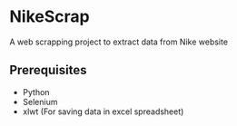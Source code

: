 # NikeScrap
A web scrapping project to extract data from Nike website

## Prerequisites
- Python
- Selenium
- xlwt (For saving data in excel spreadsheet)
